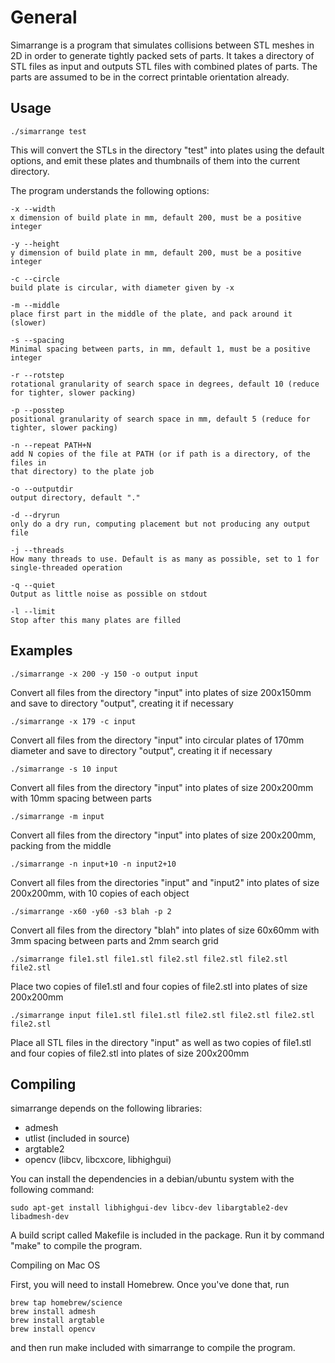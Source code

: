 General
=======

Simarrange is a program that simulates collisions between STL meshes in 2D in order to generate tightly packed sets of parts.
It takes a directory of STL files as input and outputs STL files with combined plates of parts.
The parts are assumed to be in the correct printable orientation already.

Usage
-----

```
./simarrange test
```

This will convert the STLs in the directory "test" into plates using the default options, and emit these plates and thumbnails of them into the current directory.

The program understands the following options:

```
-x --width
x dimension of build plate in mm, default 200, must be a positive integer

-y --height
y dimension of build plate in mm, default 200, must be a positive integer

-c --circle
build plate is circular, with diameter given by -x

-m --middle
place first part in the middle of the plate, and pack around it (slower)

-s --spacing
Minimal spacing between parts, in mm, default 1, must be a positive integer

-r --rotstep
rotational granularity of search space in degrees, default 10 (reduce for tighter, slower packing)

-p --posstep
positional granularity of search space in mm, default 5 (reduce for tighter, slower packing)

-n --repeat PATH+N
add N copies of the file at PATH (or if path is a directory, of the files in
that directory) to the plate job

-o --outputdir
output directory, default "."

-d --dryrun
only do a dry run, computing placement but not producing any output file

-j --threads
How many threads to use. Default is as many as possible, set to 1 for single-threaded operation

-q --quiet
Output as little noise as possible on stdout

-l --limit
Stop after this many plates are filled
```

Examples
--------

```
./simarrange -x 200 -y 150 -o output input
```

Convert all files from the directory "input" into plates of size 200x150mm and save to directory "output", creating it if necessary

```
./simarrange -x 179 -c input
```

Convert all files from the directory "input" into circular plates of 170mm diameter and save to directory "output", creating it if necessary

```
./simarrange -s 10 input
```

Convert all files from the directory "input" into plates of size 200x200mm with 10mm spacing between parts

```
./simarrange -m input
```

Convert all files from the directory "input" into plates of size 200x200mm, packing from the middle

```
./simarrange -n input+10 -n input2+10
```

Convert all files from the directories "input" and "input2" into plates of size 200x200mm,
with 10 copies of each object

```
./simarrange -x60 -y60 -s3 blah -p 2
```

Convert all files from the directory "blah" into plates of size 60x60mm with 3mm spacing between parts and 2mm search grid


```
./simarrange file1.stl file1.stl file2.stl file2.stl file2.stl file2.stl
```

Place two copies of file1.stl and four copies of file2.stl into plates of size 200x200mm

```
./simarrange input file1.stl file1.stl file2.stl file2.stl file2.stl file2.stl
```

Place all STL files in the directory "input" as well as two copies of file1.stl and four copies of file2.stl into plates of size 200x200mm


Compiling
---------

simarrange depends on the following libraries:

* admesh
* utlist (included in source)
* argtable2
* opencv (libcv, libcxcore, libhighgui)

You can install the dependencies in a debian/ubuntu system with the following command:

```
sudo apt-get install libhighgui-dev libcv-dev libargtable2-dev libadmesh-dev
```

A build script called Makefile is included in the package. Run it by command "make" to compile the program.


Compiling on Mac OS

First, you will need to install Homebrew. Once you've done that, run

```
brew tap homebrew/science
brew install admesh
brew install argtable
brew install opencv
```

and then run make included with simarrange to compile the program.
